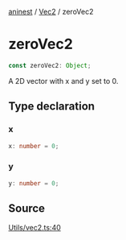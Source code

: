 [aninest](../../index.md) / [Vec2](../index.md) / zeroVec2

# zeroVec2

```ts
const zeroVec2: Object;
```

A 2D vector with x and y set to 0.

## Type declaration

### x

```ts
x: number = 0;
```

### y

```ts
y: number = 0;
```

## Source

[Utils/vec2.ts:40](https://github.com/plexigraph/aninest/blob/9c9889e/src/Utils/vec2.ts#L40)
